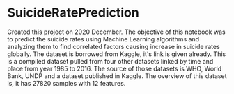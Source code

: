 # SuicideRatePrediction
Created this project on 2020 December. The objective of this notebook was to predict the suicide rates using Machine Learning algorithms and analyzing them to find correlated factors causing increase in suicide rates globally.
The dataset is borrowed from Kaggle, it's link is given already. This is a compiled dataset pulled from four other datasets linked by time and place from year 1985 to 2016. The source of those datasets is WHO, World Bank, UNDP and a dataset published in Kaggle. The overview of this dataset is, it has 27820 samples with 12 features.
